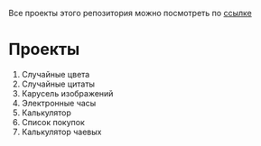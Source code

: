 Все проекты этого репозитория можно посмотреть по [ссылке](https://davidfox15.github.io/JSProjects/index.html)
# Проекты
1. Случайные цвета
2. Случайные цитаты
3. Карусель изображений
4. Электронные часы
5. Калькулятор
6. Список покупок
7. Калькулятор чаевых